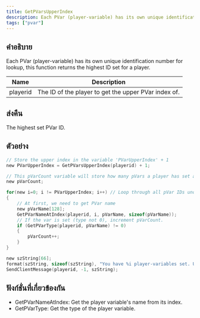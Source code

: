 ```yaml
---
title: GetPVarsUpperIndex
description: Each PVar (player-variable) has its own unique identification number for lookup, this function returns the highest ID set for a player.
tags: ["pvar"]
---
```


## คำอธิบาย

Each PVar (player-variable) has its own unique identification number for lookup, this function returns the highest ID set for a player.

| Name     | Description                                          |
| -------- | ---------------------------------------------------- |
| playerid | The ID of the player to get the upper PVar index of. |

## ส่งคืน

The highest set PVar ID.

## ตัวอย่าง

```c
// Store the upper index in the variable 'PVarUpperIndex' + 1
new PVarUpperIndex = GetPVarsUpperIndex(playerid) + 1;

// This pVarCount variable will store how many pVars a player has set as we count them.
new pVarCount;

for(new i=0; i != PVarUpperIndex; i++) // Loop through all pVar IDs under the upper index
{
    // At first, we need to get PVar name
    new pVarName[128];
    GetPVarNameAtIndex(playerid, i, pVarName, sizeof(pVarName));
    // If the var is set (type not 0), increment pVarCount.
    if (GetPVarType(playerid, pVarName) != 0)
    {
        pVarCount++;
    }
}

new szString[66];
format(szString, sizeof(szString), "You have %i player-variables set. Upper index (highest ID): %i.", pVarCount, PVarUpperIndex-1);
SendClientMessage(playerid, -1, szString);
```

## ฟังก์ชั่นที่เกี่ยวข้องกัน

- GetPVarNameAtIndex: Get the player variable's name from its index.
- GetPVarType: Get the type of the player variable.
